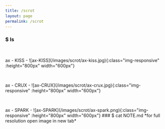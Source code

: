 ```yaml
---
title: /scrot
layout: page
permalink: /scrot
---
```

### $ ls
<p>&nbsp;</p>
ax - KISS 
- ![ax-KISS](/images/scrot/ax-kiss.jpg){:class="img-responsive" :height="800px" width="600px"}
<p>&nbsp;</p>
ax - CRUX
- ![ax-CRUX](/images/scrot/ax-crux.jpg){:class="img-responsive" :height="800px" width="600px"}
<p>&nbsp;</p>
ax - SPARK
- ![ax-SPARK](/images/scrot/ax-spark.png){:class="img-responsive" :height="800px" width="600px"}
### $ cat NOTE.md
*for full resolution open image in new tab*
